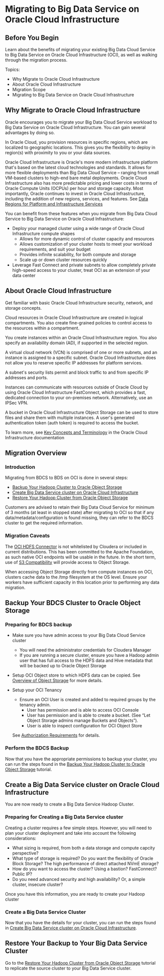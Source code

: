 # Migrating to Big Data Service on Oracle Cloud Infrastructure

## Before You Begin

Learn about the benefits of migrating your existing Big Data Cloud Service to Big Data Service on Oracle Cloud Infrastructure (OCI), as well as walking through the migration process.

Topics:
* Why Migrate to Oracle Cloud Infrastructure
* About Oracle Cloud Infrastructure
* Migration Scope
* Migrating to Big Data Service on Oracle Cloud Infrastructure

## Why Migrate to Oracle Cloud Infrastructure

Oracle encourages you to migrate your Big Data Cloud Service workload to Big Data Service on Oracle Cloud Infrastructure. You can gain several advantages by doing so.

In Oracle Cloud, you provision resources in specific regions, which are localized to geographic locations.  This gives you the flexibility to deploy in region(s) with proximity to you or your data sources.

Oracle Cloud Infrastructure is Oracle's more modern infrastructure platform that's based on the latest cloud technologies and standards. It allows for more flexible deployments than Big Data Cloud Service – ranging from small VM-based clusters to high-end bare metal deployments. Oracle Cloud Infrastructure also has more predictable pricing and lower costs in terms of Oracle Compute Units (OCPUs) per hour and storage capacity. Most importantly, Oracle continues to invest in Oracle Cloud Infrastructure, including the addition of new regions, services, and features. See [Data Regions for Platform and Infrastructure Services](https://cloud.oracle.com/data-regions)

You can benefit from these features when you migrate from Big Data Cloud Service to Big Data Service on Oracle Cloud Infrastructure:

* Deploy your managed cluster using a wide range of Oracle Cloud Infrastructure compute shapes
    * Allows for more dynamic control of cluster capacity and resources
    * Allows customization of your cluster hosts to meet your workload requirements, and suit your budget
    * Provides infinite scalability, for both compute and storage
    * Scale up or down cluster resources quickly
* Leverage Fast Connect and private subnets to allow completely private high-speed access to your cluster, treat OCI as an extension of your data center

## About Oracle Cloud Infrastructure
Get familiar with basic Oracle Cloud Infrastructure security, network, and storage concepts.

Cloud resources in Oracle Cloud Infrastructure are created in logical compartments. You also create fine-grained policies to control access to the resources within a compartment.

You create instances within an Oracle Cloud Infrastructure region. You also specify an availability domain (AD), if supported in the selected region.

A virtual cloud network (VCN) is comprised of one or more subnets, and an instance is assigned to a specific subnet. Oracle Cloud Infrastructure does not allow you to reserve specific IP addresses for platform services.

A subnet's security lists permit and block traffic to and from specific IP addresses and ports.

Instances can communicate with resources outside of Oracle Cloud by using Oracle Cloud Infrastructure FastConnect, which provides a fast, dedicated connection to your on-premises network. Alternatively, use an IPSec VPN.

A bucket in Oracle Cloud Infrastructure Object Storage can be used to store files and share them with multiple instances. A user's generated authentication token (auth token) is required to access the bucket.

To learn more, see [Key Concepts and Terminology](https://www.oracle.com/pls/topic/lookup?ctx=en/cloud/paas/event-hub-cloud/ehcmg&id=oci_concepts) in the Oracle Cloud Infrastructure documentation

## Migration Overview
### Introduction
Migrating from BDCS to BDS on OCI is done in several steps:
* [Backup Your Hadoop Cluster to Oracle Object Storage](?backup-hadoop-cluster-object-storage)
* [Create Big Data Service cluster on Oracle Cloud Infrastructure](../?create-bds-hadoop-cluster)
* [Restore Your Hadoop Cluster from Oracle Object Storage](../?restore-hadoop-cluster-object-store)


Customers are advised to retain their Big Data Cloud Service for minimum of 3 months (at least in stopped state) after migrating to OCI so that if any data/metadata/configuration is found missing, they can refer to the BDCS cluster to get the required information.

### Migration Caveats
The [OCI HDFS Connector](https://github.com/oracle/oci-hdfs-connector) is not whitelisted by Cloudera or included in current distributions.  This has been committed to the Apache Foundation, as such native OCI endpoints will be usable in the future.   In the short term, use of [S3 Compatibility](https://docs.cloud.oracle.com/iaas/Content/Object/Tasks/s3compatibleapi.htm) will provide access to Object Storage.

When accessing Object Storage directly from compute instances on OCI, clusters cache data to the /tmp filesystem at the OS level.   Ensure your workers have sufficient capacity in this location prior to performing any data migration.

## Backup Your BDCS Cluster to Oracle Object Storage
### Preparing for BDCS backup
* Make sure you have admin access to your Big Data Cloud Service cluster
    * You will need the administrator credentials for Cloudera Manager
    * If you are running a secure cluster, ensure you have a Hadoop admin user that has full access to the HDFS data and Hive metadata that will be backed up to Oracle Object Storage
* Setup OCI Object store to which HDFS data can be copied. See [Overview of Object Storage](https://docs.cloud.oracle.com/iaas/Content/Object/Concepts/objectstorageoverview.htm) for more details. 
* Setup your OCI Tenancy
    * Ensure an OCI User is created and added to required groups by the tenancy admin. 
        * User has permission and is able to access OCI Console
        * User has permission and is able to create a bucket. (See “Let Object Storage admins manage Buckets and Objects”).
        * User is able to inspect configuration for OCI Object Store 
    
    See [Authorization Requirements](../?authorization-requirements) for details.

### Perform the BDCS Backup
Now that you have the appropriate permissions to backup your cluster, you can run the steps found in the [Backup Your Hadoop Cluster to Oracle Object Storage](../?backup-hadoop-cluster-object-storage) tutorial.

## Create a Big Data Service cluster on Oracle Cloud Infrastructure
You are now ready to create a Big Data Service Hadoop Cluster.  
### Preparing for Creating a Big Data Service cluster
Creating a cluster requires a few simple steps.  However, you will need to plan your cluster deployment and take into account the following considerations:
* What sizing is required, from both a data storage and compute capcity perspective?
* What type of storage is required?  Do you want the flexibility of Oracle Block Storage?  The high performance of direct attached NVmE storage?
* How do you want to access the cluster?  Using a bastion?  FastConnect?  Public IP?
* Do you need advanced security and high availability?  Or, a simple cluster, insecure cluster?

Once you have this information, you are ready to create your Hadoop cluster

### Create a Big Data Service Cluster
Now that you have the details for your cluster, you can run the steps found in 
[Create Big Data Service cluster on Oracle Cloud Infrastructure](../?create-bds-hadoop-cluster).

## Restore Your Backup to Your Big Data Service Cluster
Go to the [Restore Your Hadoop Cluster from Oracle Object Storage](../?restore-hadoop-cluster-object-store) tutorial to replicate the source cluster to your Big Data Service cluster.

